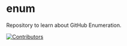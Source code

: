# enum
Repository to learn about GitHub Enumeration.
















































































































































































































































[![Contributors](https://img.shields.io/badge/Contributors-3-brightgreen)](https://github.com/EurydiceCorp/enum/graphs/contributors)
